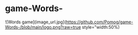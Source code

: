 # game-Words-
![Words game](image_url.jpg](https://github.com/Pomog/game-Words-/blob/main/logo.png?raw=true style="width:50%)
